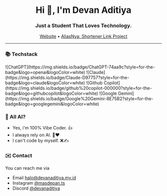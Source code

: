<div align="center">
    <h1>Hi 👋, I'm Devan Aditiya</h1>
    <h3>Just a Student That Loves Technology.</h3>
    <a href="https://devanaditiya.my.id">Website</a> • <a href="https://miayam.my.id">AliasNya: Shortener Link Project</a>
</div>

<hr>

<h3>📚 Techstack</h3>
![ChatGPT](https://img.shields.io/badge/ChatGPT-74aa9c?style=for-the-badge&logo=openai&logoColor=white) 
![Claude](https://img.shields.io/badge/Claude-D97757?style=for-the-badge&logo=claude&logoColor=white) 
![Github Copilot](https://img.shields.io/badge/github%20copilot-000000?style=for-the-badge&logo=githubcopilot&logoColor=white)
![Google Gemini](https://img.shields.io/badge/Google%20Gemini-8E75B2?style=for-the-badge&logo=googlegemini&logoColor=white)
<br>

<!-- 
    Actually, I do TypeScript mostly.
-->

<h3>🤖 All AI?</h3>
<ul>
    <li>
        Yes, i'm 100% Vibe Coder. 👍
    </li>
    <li>
        I always rely on AI. 🤖❤️
    </li>
    <li>
        I can't code by myself. ❌✍️
    </li>
</ul>

<!-- 
    Cap, i didn't 100% rely on AI. Like for real.
    If i 100% rely on AI, then why i exist on the first place? AI is going to do all my work.

    instead, i use AI as a counselinger (helper). I asked: "Is this okay?", "If i do this, i will get that right?", "Design me layout for this system".
    and doing the rest by myself.
-->

<h3>✉️ Contact</h3>
<p>You can reach me via </p>

<ul>
    <!-- ooooo, nice domain... -->
    <li>
        Email <a href="mailto:halo@devanaditiya.my.id">halo@devanaditiya.my.id</a>  
    </li>
    <li>
        Instagram <a href="https://www.instagram.com/masdepan.ts">@masdepan.ts</a>
    </li>
    <li>
        Discord <a href="https://discord.com.app">@devanaditiya</a>
    </li>
</ul>